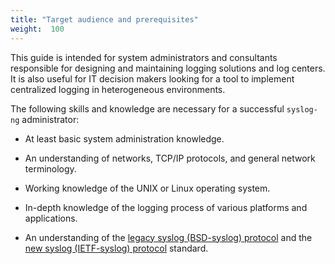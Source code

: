 ```yaml
---
title: "Target audience and prerequisites"
weight:  100
---
```

<!-- DISCLAIMER: This file is based on the syslog-ng Open Source Edition documentation https://github.com/balabit/syslog-ng-ose-guides/commit/2f4a52ee61d1ea9ad27cb4f3168b95408fddfdf2 and is used under the terms of The syslog-ng Open Source Edition Documentation License. The file has been modified by Axoflow. -->

This guide is intended for system administrators and consultants responsible for designing and maintaining logging solutions and log centers. It is also useful for IT decision makers looking for a tool to implement centralized logging in heterogeneous environments.

The following skills and knowledge are necessary for a successful `syslog-ng` administrator:

  - At least basic system administration knowledge.

  - An understanding of networks, TCP/IP protocols, and general network terminology.

  - Working knowledge of the UNIX or Linux operating system.

  - In-depth knowledge of the logging process of various platforms and applications.

  - An understanding of the [legacy syslog (BSD-syslog) protocol](https://www.ietf.org/rfc/rfc3164.txt) and the [new syslog (IETF-syslog) protocol](https://tools.ietf.org/html/rfc5424) standard.
